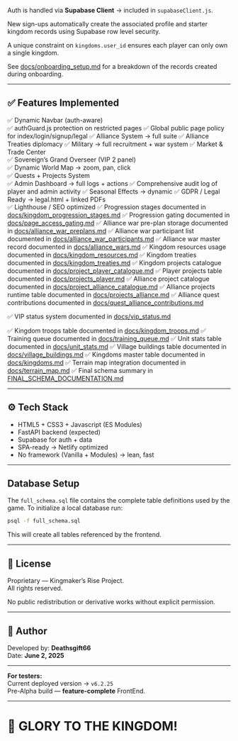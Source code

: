 
Auth is handled via **Supabase Client** → included in `supabaseClient.js`.

New sign-ups automatically create the associated profile and starter kingdom
records using Supabase row level security.

A unique constraint on `kingdoms.user_id` ensures each player can only
own a single kingdom.

See [docs/onboarding_setup.md](docs/onboarding_setup.md) for a breakdown of
the records created during onboarding.

---

## ✅ Features Implemented

✅ Dynamic Navbar (auth-aware)  
✅ authGuard.js protection on restricted pages
✅ Global public page policy for index/login/signup/legal
✅ Alliance System → full suite
✅ Alliance Treaties diplomacy
✅ Military → full recruitment + war system
✅ Market & Trade Center  
✅ Sovereign’s Grand Overseer (VIP 2 panel)  
✅ Dynamic World Map → zoom, pan, click  
✅ Quests + Projects System  
✅ Admin Dashboard → full logs + actions
✅ Comprehensive audit log of player and admin activity
✅ Seasonal Effects → dynamic
✅ GDPR / Legal Ready → legal.html + linked PDFs  
✅ Lighthouse / SEO optimized
✅ Progression stages documented in [docs/kingdom_progression_stages.md](docs/kingdom_progression_stages.md)
✅ Progression gating documented in [docs/page_access_gating.md](docs/page_access_gating.md)
✅ Alliance war pre-plan storage documented in [docs/alliance_war_preplans.md](docs/alliance_war_preplans.md)
✅ Alliance war participant list documented in [docs/alliance_war_participants.md](docs/alliance_war_participants.md)
✅ Alliance war master record documented in [docs/alliance_wars.md](docs/alliance_wars.md)
✅ Kingdom resources usage documented in [docs/kingdom_resources.md](docs/kingdom_resources.md)
✅ Kingdom treaties documented in [docs/kingdom_treaties.md](docs/kingdom_treaties.md)
✅ Kingdom projects catalogue documented in [docs/project_player_catalogue.md](docs/project_player_catalogue.md)
✅ Player projects table documented in [docs/projects_player.md](docs/projects_player.md)
✅ Alliance project catalogue documented in [docs/project_alliance_catalogue.md](docs/project_alliance_catalogue.md)
✅ Alliance projects runtime table documented in [docs/projects_alliance.md](docs/projects_alliance.md)
✅ Alliance quest contributions documented in [docs/quest_alliance_contributions.md](docs/quest_alliance_contributions.md)


✅ VIP status system documented in [docs/vip_status.md](docs/vip_status.md)

✅ Kingdom troops table documented in [docs/kingdom_troops.md](docs/kingdom_troops.md)
✅ Training queue documented in [docs/training_queue.md](docs/training_queue.md)
✅ Unit stats table documented in [docs/unit_stats.md](docs/unit_stats.md)
✅ Village buildings table documented in [docs/village_buildings.md](docs/village_buildings.md)
✅ Kingdoms master table documented in [docs/kingdoms.md](docs/kingdoms.md)
✅ Terrain map integration documented in [docs/terrain_map.md](docs/terrain_map.md)
✅ Final schema summary in [FINAL_SCHEMA_DOCUMENTATION.md](FINAL_SCHEMA_DOCUMENTATION.md)



---

## ⚙️ Tech Stack

- HTML5 + CSS3 + Javascript (ES Modules)
- FastAPI backend (expected)
- Supabase for auth + data
- SPA-ready → Netlify optimized
- No framework (Vanilla + Modules) → lean, fast

---

## Database Setup

The `full_schema.sql` file contains the complete table definitions used by the
game. To initialize a local database run:

```bash
psql -f full_schema.sql
```

This will create all tables referenced by the frontend.

---

## 📝 License

Proprietary — Kingmaker’s Rise Project.  
All rights reserved.

No public redistribution or derivative works without explicit permission.

---

## 👑 Author

Developed by: **Deathsgift66**  
Date: **June 2, 2025**

---

**For testers:**  
Current deployed version → `v6.2.25`  
Pre-Alpha build — **feature-complete** FrontEnd.

---

# 🚀 GLORY TO THE KINGDOM!
